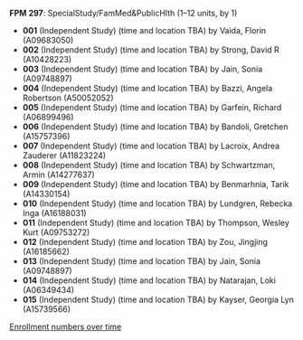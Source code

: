 **FPM 297**: SpecialStudy/FamMed&PublicHlth (1–12 units, by 1)

- **001** (Independent Study) (time and location TBA) by Vaida, Florin (A09683050)
- **002** (Independent Study) (time and location TBA) by Strong, David R (A10428223)
- **003** (Independent Study) (time and location TBA) by Jain, Sonia (A09748897)
- **004** (Independent Study) (time and location TBA) by Bazzi, Angela Robertson (A50052052)
- **005** (Independent Study) (time and location TBA) by Garfein, Richard (A06899496)
- **006** (Independent Study) (time and location TBA) by Bandoli, Gretchen (A15757396)
- **007** (Independent Study) (time and location TBA) by Lacroix, Andrea Zauderer (A11823224)
- **008** (Independent Study) (time and location TBA) by Schwartzman, Armin (A14277637)
- **009** (Independent Study) (time and location TBA) by Benmarhnia, Tarik (A14330154)
- **010** (Independent Study) (time and location TBA) by Lundgren, Rebecka Inga (A16188031)
- **011** (Independent Study) (time and location TBA) by Thompson, Wesley Kurt (A09753272)
- **012** (Independent Study) (time and location TBA) by Zou, Jingjing (A16185662)
- **013** (Independent Study) (time and location TBA) by Jain, Sonia (A09748897)
- **014** (Independent Study) (time and location TBA) by Natarajan, Loki (A06349434)
- **015** (Independent Study) (time and location TBA) by Kayser, Georgia Lyn (A15739566)

[Enrollment numbers over time](./FPM297.tsv)
